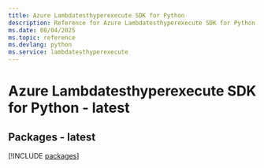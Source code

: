```yaml
---
title: Azure Lambdatesthyperexecute SDK for Python
description: Reference for Azure Lambdatesthyperexecute SDK for Python
ms.date: 08/04/2025
ms.topic: reference
ms.devlang: python
ms.service: lambdatesthyperexecute
---
```

# Azure Lambdatesthyperexecute SDK for Python - latest
## Packages - latest
[!INCLUDE [packages](lambdatesthyperexecute-index.md)]